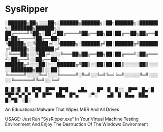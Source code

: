 # SysRipper


 ░██████╗██╗░░░██╗░██████╗██████╗░██╗██████╗░██████╗░███████╗██████╗░
 ██╔════╝╚██╗░██╔╝██╔════╝██╔══██╗██║██╔══██╗██╔══██╗██╔════╝██╔══██╗
 ╚█████╗░░╚████╔╝░╚█████╗░██████╔╝██║██████╔╝██████╔╝█████╗░░██████╔╝
 ░╚═══██╗░░╚██╔╝░░░╚═══██╗██╔══██╗██║██╔═══╝░██╔═══╝░██╔══╝░░██╔══██╗
 ██████╔╝░░░██║░░░██████╔╝██║░░██║██║██║░░░░░██║░░░░░███████╗██║░░██║
 ╚═════╝░░░░╚═╝░░░╚═════╝░╚═╝░░╚═╝╚═╝╚═╝░░░░░╚═╝░░░░░╚══════╝╚═╝░░╚═╝
 
   █░█░█ █ █▀█ █▀▀ █▀█   ▄█▄   █▀ █ █░░ █▀▀ █▄░█ ▀█▀
   ▀▄▀▄▀ █ █▀▀ ██▄ █▀▄   ░▀░   ▄█ █ █▄▄ ██▄ █░▀█ ░█░

An Educational Malware That Wipes MBR And All Drives

USAGE:
Just Run "SysRipper.exe" In Your Virtual Machine Testing Environment And Enjoy The Destruction Of The Windows Environment


